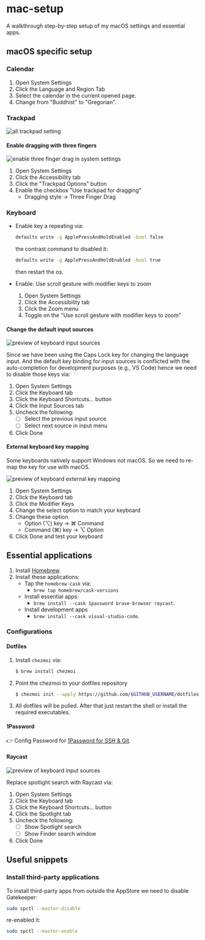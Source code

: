 # mac-setup

A walkthrough step-by-step setup of my macOS settings and essential apps.

## macOS specific setup

### Calendar

1. Open System Settings
2. Click the Language and Region Tab
3. Select the calendar in the current opened page.
4. Change from "Buddhist" to "Gregorian".

### Trackpad

![all trackpad setting](./docs/trackpad-setting-all.png)

#### Enable dragging with three fingers

![enable three finger drag in system settings](./docs/trackpad-setting-enable-three-finger-drag.png)

1. Open System Settings
2. Click the Accessibility tab
3. Click the "Trackpad Options" button
4. Enable the checkbox "Use trackpad for dragging"
   - Dragging style -> Three Finger Drag

### Keyboard 

- Enable key a repeating via:
   ```bash
   defaults write -g ApplePressAndHoldEnabled -bool false
   ```

   the contrast command to disabled it:

   ```bash
   defaults write -g ApplePressAndHoldEnabled -bool true
   ```

   then restart the os.

- Enable: Use scroll gesture with modifier keys to zoom
   1. Open System Settings
   2. Click the Accessibility tab
   3. Click the Zoom menu
   4. Toggle on the "Use scroll gesture with modifier keys to zoom"

#### Change the default input sources

![preview of keyboard input sources](./docs/settings-keyboard-input-sources.png)

Since we have been using the Caps Lock key for changing the language input.
And the default key binding for input sources is conflicted with the auto-completion for development purposes (e.g., VS Code) hence we need to disable those keys via:

1. Open System Settings
2. Click the Keyboard tab
3. Click the Keyboard Shortcuts... button
4. Click the Input Sources tab
5. Uncheck the following:
   - [ ] Select the previous input source
   - [ ] Select next source in input menu
6. Click Done

#### External keyboard key mapping

Some keyboards natively support Windows not macOS. So we need to re-map the key for use with macOS.

![preview of keyboard external key mapping](./docs/settings-keyboard-external-key-mapping.png)

1. Open System Settings
2. Click the Keyboard tab
3. Click the Modifier Keys
4. Change the select option to match your keyboard
5. Change these option
   - Option (⌥) key -> ⌘ Command
   - Command (⌘) key -> ⌥ Option
6. Click Done and test your keyboard

## Essential applications

1. Install [Homebrew](https://brew.sh/).
2. Install these applications:
   - Tap the `homebrew-cask` via:
      - `brew tap homebrew/cask-versions`
   - Install essential apps:
      - `brew install --cask 1password brave-browser raycast`.
   - Install development apps
      - `brew install --cask visual-studio-code`.

### Configurations

#### Dotfiles

1. Install `chezmoi` via:
   ```bash
   $ brew install chezmoi
   ```
2. Point the chezmoi to your dotfiles repository
   ```bash
   $ chezmoi init --apply https://github.com/$GITHUB_USERNAME/dotfiles.git
   ```
3. All dotfiles will be pulled. After that just restart the shell or install the required executables.

#### 1Password

👉 Config Password for [1Password for SSH & Git](https://developer.1password.com/docs/ssh/).

#### Raycast

![preview of keyboard input sources](./docs/settings-keyboard-spotlight.png)

Replace spotlight search with Raycast via:

1. Open System Settings
2. Click the Keyboard tab
3. Click the Keyboard Shortcuts... button
4. Click the Spotlight tab
5. Uncheck the following:
   - [ ] Show Spotlight search
   - [ ] Show Finder search window
6. Click Done

## Useful snippets

### Install third-party applications

To install third-party apps from outside the AppStore we need to disable Gatekeeper:

```bash
sudo spctl --master-disable
```

re-enabled it:

```bash
sudo spctl --master-enable
```
